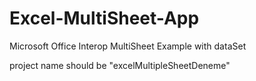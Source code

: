 # Excel-MultiSheet-App
Microsoft Office Interop MultiSheet Example with dataSet

project name should be "excelMultipleSheetDeneme"
